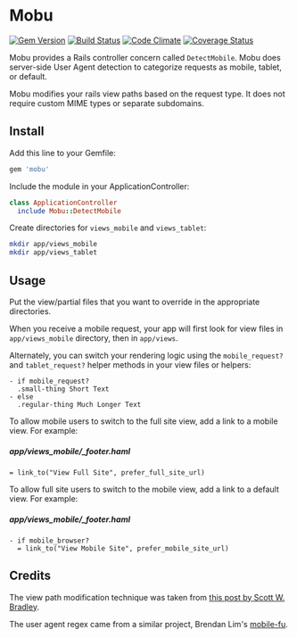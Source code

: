 # Mobu

[![Gem Version](http://img.shields.io/gem/v/mobu.svg)](http://rubygems.org/gems/mobu)
[![Build Status](http://img.shields.io/travis/neighborland/mobu.svg)](https://travis-ci.org/neighborland/mobu)
[![Code Climate](http://img.shields.io/codeclimate/github/neighborland/mobu.svg)](https://codeclimate.com/github/neighborland/mobu)
[![Coverage Status](http://img.shields.io/coveralls/neighborland/mobu.svg)](https://coveralls.io/r/neighborland/mobu)

Mobu provides a Rails controller concern called `DetectMobile`.
Mobu does server-side User Agent detection to categorize requests as mobile, tablet, or default.

Mobu modifies your rails view paths based on the request type.
It does not require custom MIME types or separate subdomains.

## Install

Add this line to your Gemfile:

```ruby
gem 'mobu'
```

Include the module in your ApplicationController:

```ruby
class ApplicationController
  include Mobu::DetectMobile
```

Create directories for `views_mobile` and `views_tablet`:

```sh
mkdir app/views_mobile
mkdir app/views_tablet
```

## Usage

Put the view/partial files that you want to override in the appropriate directories.

When you receive a mobile request, your app will first look for view files in `app/views_mobile`
directory, then in `app/views`.

Alternately, you can switch your rendering logic using the `mobile_request?` and `tablet_request?` helper methods
in your view files or helpers:

```haml
- if mobile_request?
  .small-thing Short Text
- else
  .regular-thing Much Longer Text
```

To allow mobile users to switch to the full site view, add a link to a mobile view. For example:

##### app/views_mobile/_footer.haml
```haml
= link_to("View Full Site", prefer_full_site_url)
```

To allow full site users to switch to the mobile view, add a link to a default view. For example:

##### app/views_mobile/_footer.haml
```haml
- if mobile_browser?
  = link_to("View Mobile Site", prefer_mobile_site_url)
```

## Credits

The view path modification technique was taken from 
[this post by Scott W. Bradley](http://scottwb.com/blog/2012/02/23/a-better-way-to-add-mobile-pages-to-a-rails-site/).

The user agent regex came from a similar project, Brendan Lim's 
[mobile-fu](https://github.com/brendanlim/mobile-fu).
